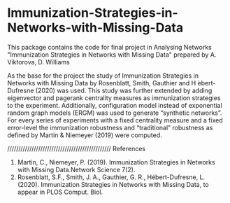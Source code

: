 # Immunization-Strategies-in-Networks-with-Missing-Data
This package contains the code for final project in Analysing Networks "Immunization Strategies in Networks with Missing Data" prepared by A. Viktorova, D. Williams

As the base for the project the study of Immunization Strategies in Networks with Missing Data by Rosenblatt, Smith, Gauthier and H ́ebert-Dufresne (2020) was used. This study was further extended by adding eigenvector and pagerank centrality measures as immunization strategies to the experiment. Additionally, configuration model instead of exponential random graph models (ERGM) was used to generate “synthetic networks”. For every series of experiments with a fixed centrality measure and a fixed error-level the immunization robustness and “traditional” robustness as defined by Martin & Niemeyer (2019) were computed.

///////////////////////////////////////////////
References
1) Martin, C., Niemeyer, P. (2019). Immunization Strategies in Networks with Missing Data.Network Science 7(2).
2) Rosenblatt, S.F., Smith, J. A., Gauthier, G. R., Hébert-Dufresne, L. (2020). Immunization Strategies in Networks with Missing Data, to appear in PLOS Comput. Biol.
